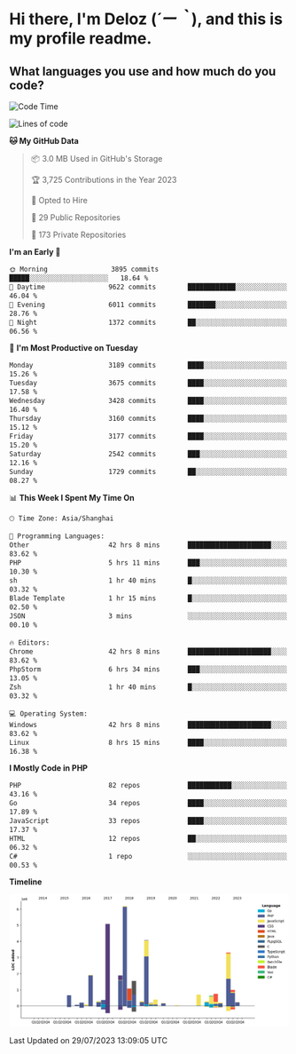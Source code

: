 # **Hi there, I'm Deloz (*´ー｀*), and this is my profile readme.**

## **What languages you use and how much do you code?**

<!--START_SECTION:waka-->
![Code Time](http://img.shields.io/badge/Code%20Time-2%2C020%20hrs%2040%20mins-blue)

![Lines of code](https://img.shields.io/badge/From%20Hello%20World%20I%27ve%20Written-31.5%20million%20lines%20of%20code-blue)

**🐱 My GitHub Data** 

> 📦 3.0 MB Used in GitHub's Storage 
 > 
> 🏆 3,725 Contributions in the Year 2023
 > 
> 💼 Opted to Hire
 > 
> 📜 29 Public Repositories 
 > 
> 🔑 173 Private Repositories 
 > 
**I'm an Early 🐤** 

```text
🌞 Morning                3895 commits        █████░░░░░░░░░░░░░░░░░░░░   18.64 % 
🌆 Daytime                9622 commits        ████████████░░░░░░░░░░░░░   46.04 % 
🌃 Evening                6011 commits        ███████░░░░░░░░░░░░░░░░░░   28.76 % 
🌙 Night                  1372 commits        ██░░░░░░░░░░░░░░░░░░░░░░░   06.56 % 
```
📅 **I'm Most Productive on Tuesday** 

```text
Monday                   3189 commits        ████░░░░░░░░░░░░░░░░░░░░░   15.26 % 
Tuesday                  3675 commits        ████░░░░░░░░░░░░░░░░░░░░░   17.58 % 
Wednesday                3428 commits        ████░░░░░░░░░░░░░░░░░░░░░   16.40 % 
Thursday                 3160 commits        ████░░░░░░░░░░░░░░░░░░░░░   15.12 % 
Friday                   3177 commits        ████░░░░░░░░░░░░░░░░░░░░░   15.20 % 
Saturday                 2542 commits        ███░░░░░░░░░░░░░░░░░░░░░░   12.16 % 
Sunday                   1729 commits        ██░░░░░░░░░░░░░░░░░░░░░░░   08.27 % 
```


📊 **This Week I Spent My Time On** 

```text
🕑︎ Time Zone: Asia/Shanghai

💬 Programming Languages: 
Other                    42 hrs 8 mins       █████████████████████░░░░   83.62 % 
PHP                      5 hrs 11 mins       ███░░░░░░░░░░░░░░░░░░░░░░   10.30 % 
sh                       1 hr 40 mins        █░░░░░░░░░░░░░░░░░░░░░░░░   03.32 % 
Blade Template           1 hr 15 mins        █░░░░░░░░░░░░░░░░░░░░░░░░   02.50 % 
JSON                     3 mins              ░░░░░░░░░░░░░░░░░░░░░░░░░   00.10 % 

🔥 Editors: 
Chrome                   42 hrs 8 mins       █████████████████████░░░░   83.62 % 
PhpStorm                 6 hrs 34 mins       ███░░░░░░░░░░░░░░░░░░░░░░   13.05 % 
Zsh                      1 hr 40 mins        █░░░░░░░░░░░░░░░░░░░░░░░░   03.32 % 

💻 Operating System: 
Windows                  42 hrs 8 mins       █████████████████████░░░░   83.62 % 
Linux                    8 hrs 15 mins       ████░░░░░░░░░░░░░░░░░░░░░   16.38 % 
```

**I Mostly Code in PHP** 

```text
PHP                      82 repos            ███████████░░░░░░░░░░░░░░   43.16 % 
Go                       34 repos            ████░░░░░░░░░░░░░░░░░░░░░   17.89 % 
JavaScript               33 repos            ████░░░░░░░░░░░░░░░░░░░░░   17.37 % 
HTML                     12 repos            ██░░░░░░░░░░░░░░░░░░░░░░░   06.32 % 
C#                       1 repo              ░░░░░░░░░░░░░░░░░░░░░░░░░   00.53 % 
```



**Timeline**

![Lines of Code chart](https://raw.githubusercontent.com/deloz/deloz/main/assets/bar_graph.png)


 Last Updated on 29/07/2023 13:09:05 UTC
<!--END_SECTION:waka-->
